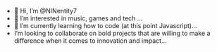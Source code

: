 - 👋 Hi, I’m @NINentity7
- 👀 I’m interested in music, games and tech ...
- 🌱 I’m currently learning how to code (at this point Javascript)...
- I’m looking to collaborate on bold projects that are willing to make a difference when it comes to innovation and impact...

<!---
NINentity7/NINentity7 is a ✨ special ✨ repository because its `README.md` (this file) appears on your GitHub profile.
You can click the Preview link to take a look at your changes.
--->
